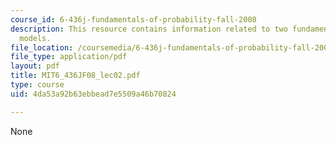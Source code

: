```yaml
---
course_id: 6-436j-fundamentals-of-probability-fall-2008
description: This resource contains information related to two fundamental probabilistic
  models.
file_location: /coursemedia/6-436j-fundamentals-of-probability-fall-2008/4da53a92b63ebbead7e5509a46b70824_MIT6_436JF08_lec02.pdf
file_type: application/pdf
layout: pdf
title: MIT6_436JF08_lec02.pdf
type: course
uid: 4da53a92b63ebbead7e5509a46b70824

---
```

None